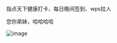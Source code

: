 指点天下健康打卡、每日晚间签到、wps拉人


您你弟妹，哈哈哈哈


![image](https://user-images.githubusercontent.com/59023744/109786127-ce43bc80-7c47-11eb-853c-d6f3be00f441.png)

